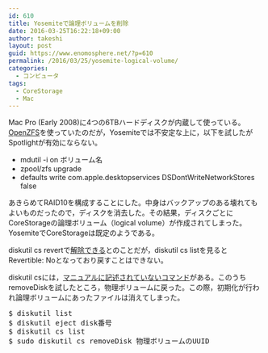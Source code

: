 ```yaml
---
id: 610
title: Yosemiteで論理ボリュームを削除
date: 2016-03-25T16:22:18+09:00
author: takeshi
layout: post
guid: https://www.enomosphere.net/?p=610
permalink: /2016/03/25/yosemite-logical-volume/
categories:
  - コンピュータ
tags:
  - CoreStorage
  - Mac
---
```

Mac Pro (Early 2008)に4つの6TBハードディスクが内蔵して使っている。<a href="https://openzfsonosx.org">OpenZFS</a>を使っていたのだが，Yosemiteでは不安定な上に，以下を試したがSpotlightが有効にならない。<!--more-->
<ul>
	<li>mdutil -i on ボリューム名</li>
	<li>zpool/zfs upgrade</li>
	<li>defaults write com.apple.desktopservices DSDontWriteNetworkStores false</li>
</ul>
あきらめてRAID10を構成することにした。中身はバックアップのある壊れてもよいものだったので，ディスクを消去した。その結果，ディスクごとにCoreStorageの論理ボリューム（logical volume）が作成されてしまった。YosemiteでCoreStorageは既定のようである。

diskutil cs revertで<a href="http://www.macotakara.jp/blog/mac_os_x/entry-25055.html">解除できる</a>とのことだが，diskutil cs listを見るとRevertible: Noとなっており戻すことはできない。

diskutil csには，<a href="http://blog.fosketts.net/2011/08/05/undocumented-corestorage-commands/">マニュアルに記述されていないコマンド</a>がある。このうちremoveDiskを試したところ，物理ボリュームに戻った。この際，初期化が行われ論理ボリュームにあったファイルは消えてしまった。
<pre>$ diskutil list
$ diskutil eject disk番号
$ diskutil cs list
$ sudo diskutil cs removeDisk 物理ボリュームのUUID
</pre>